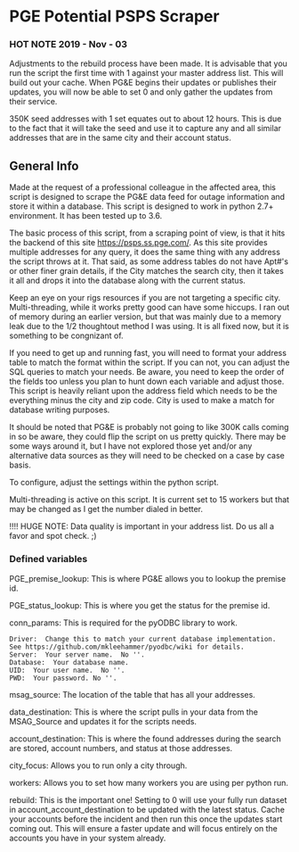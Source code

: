 # PGE Potential PSPS Scraper

### HOT NOTE 2019 - Nov - 03
Adjustments to the rebuild process have been made.  It is advisable that you run the script the first time with 1 against your master address list.  This will build out your cache.  When PG&E begins their updates or publishes their updates, you will now be able to set 0 and only gather the updates from their service.

350K seed addresses with 1 set equates out to about 12 hours.  This is due to the fact that it will take the seed and use it to capture any and all similar addresses that are in the same city and their account status.


## General Info

Made at the request of a professional colleague in the affected area, this script is designed to scrape the PG&amp;E data feed for outage information and store it within a database.  This script is designed to work in python 2.7+ environment.  It has been tested up to 3.6.

The basic process of this script, from a scraping point of view, is that it hits the backend of this site https://psps.ss.pge.com/.  As this site provides multiple addresses for any query, it does the same thing with any address the script throws at it.  That said, as some address tables do not have Apt#'s or other finer grain details, if the City matches the search city, then it takes it all and drops it into the database along with the current status.

Keep an eye on your rigs resources if you are not targeting a specific city.  Multi-threading, while it works pretty good can have some hiccups.  I ran out of memory during an earlier version, but that was mainly due to a memory leak due to the 1/2 thoughtout method I was using.  It is all fixed now, but it is something to be congnizant of.

If you need to get up and running fast, you will need to format your address table to match the format within the script.  If you can not, you can adjust the SQL queries to match your needs.  Be aware, you need to keep the order of the fields too unless you plan to hunt down each variable and adjust those.  This script is heavily reliant upon the address field which needs to be the everything minus the city and zip code.  City is used to make a match for database writing purposes.

It should be noted that PG&E is probably not going to like 300K calls coming in so be aware, they could flip the script on us pretty quickly.  There may be some ways around it, but I have not explored those yet and/or any alternative data sources as they will need to be checked on a case by case basis.

To configure, adjust the settings within the python script.

Multi-threading is active on this script.  It is current set to 15 workers but that may be changed as I get the number dialed in better.

!!!!  HUGE NOTE:  Data quality is important in your address list.  Do us all a favor and spot check. ;)

### Defined variables
PGE_premise_lookup:  This is where PG&E allows you to lookup the premise id.

PGE_status_lookup:  This is where you get the status for the premise id.

conn_params:  This is required for the pyODBC library to work.

    Driver:  Change this to match your current database implementation.  See https://github.com/mkleehammer/pyodbc/wiki for details.
    Server:  Your server name.  No ''.
    Database:  Your database name.
    UID:  Your user name.  No ''.
    PWD:  Your password. No ''.  

msag_source:  The location of the table that has all your addresses.

data_destination:  This is where the script pulls in your data from the MSAG_Source and updates it for the scripts needs.

account_destination:  This is where the found addresses during the search are stored, account numbers, and status at those addresses.

city_focus:  Allows you to run only a city through.

workers:  Allows you to set how many workers you are using per python run.

rebuild:  This is the important one!  Setting to 0 will use your fully run dataset in account_account_destination to be updated with the latest status.  Cache your accounts before the incident and then run this once the updates start coming out.  This will ensure a faster update and will focus entirely on the accounts you have in your system already.
